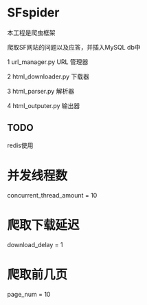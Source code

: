 # SFspider
本工程是爬虫框架

爬取SF网站的问题以及应答，并插入MySQL db中

1 url_manager.py
 URL 管理器

2 html_downloader.py
 下载器

3 html_parser.py
 解析器

4 html_outputer.py
 输出器

## TODO
   redis使用

##
# 并发线程数
concurrent_thread_amount = 10

# 爬取下载延迟
download_delay = 1

# 爬取前几页
page_num = 10


